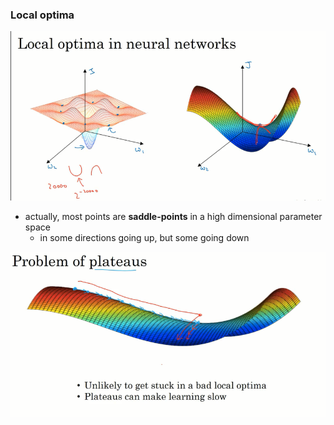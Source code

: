 ### Local optima

<img src='images\7.png'>

* actually, most points are **saddle-points** in a high dimensional parameter space
  * in some directions going up, but some going down

<img src='images\8.png'>

